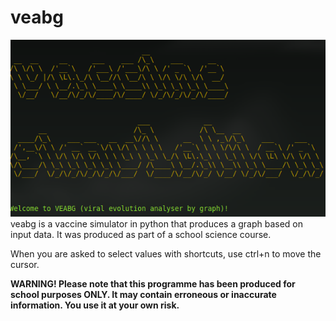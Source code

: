# veabg
<img src='https://raw.githubusercontent.com/Malwprotector/veabg/main/illustration.png'></img>
veabg is a vaccine simulator in python that produces a graph based on input data. It was produced as part of a school science course.

When you are asked to select values with shortcuts, use ctrl+n to move the cursor.

<strong>WARNING! Please note that this programme has been produced for school purposes ONLY. It may contain erroneous or inaccurate information. You use it at your own risk.</strong>
